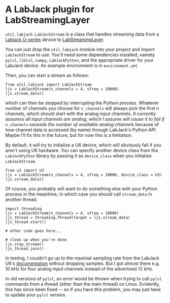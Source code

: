 # A LabJack plugin for LabStreamingLayer

`util.labjack.LabJackStream` is a class that handles streaming data from a [Labjack U-series](https://labjack.com/support/datasheets/u6) device to [LabStreamingLayer](https://labstreaminglayer.readthedocs.io/info/intro.html).

You can just drop the `util.labjack` module into your project and import `LabJackStream` to use. You'll need some dependencies installed, namely `pylsl`, `liblsl`, `numpy`, `LabJackPython`, and the appropriate driver for your LabJack device. An example environment is in `environment.yml`

Then, you can start a stream as follows:

```
from util.labjack import LabJackStream
ljs = LabJackStream(n_channels = 4, sfreq = 10000)
ljs.stream_data()
```
which can then be stopped by interrupting the Python process. Whatever number of channels you choose for `n_channels` will always pick the first _n_ channels, which should start with the analog input channels. _It currently assumes all input channels are analog, which I assume will cause it to fail if `n_channels` exceeds the number of available analog channels_ because of how channel data is accessed (by name) through LabJack's Python API. Maybe I'll fix this in the future, but for now this is a limitation.

By default, it will try to initialize a U6 device, which will obviously fail if you aren't using U6 hardware. You can specify another device class from the `LabJackPython` library by passing it as `device_class` when you initialize `LabJackStream`.

```
from u3 import U3
ljs = LabJackStream(n_channels = 4, sfreq = 10000, device_class = U3)
ljs.stream_data()
```

Of course, you probably will want to do something else with your Python process in the meantime, in which case you should call `stream_data` in another thread.

```
import threading
ljs = LabJackStream(n_channels = 4, sfreq = 10000)
ljs_thread = threading.Thread(target = ljs.stream_data)
ljs_thread.start()

# other code goes here...

# clean up when you're done
ljs.stop_stream()
ljs_thread.join()
```
In testing, I couldn't go up to the maximal sampling rate from the LabJack U6's [documentation](https://labjack.com/support/datasheets/u6/operation/stream-mode) without dropping samples. But I got almost there e.g. 10 kHz for four analog input channels instead of the advertised 12 kHz.

In old versions of `pylsl`, an error would be thrown when trying to call `pylsl` commands from a thread (other than the main thread) on Linux. Evidently, this has since been fixed -- so if you have this problem, you may just have to update your `pylsl` version.
